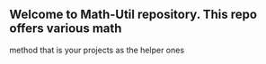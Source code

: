 ## Welcome to Math-Util repository. This repo offers various math 
method that is your projects as the helper ones